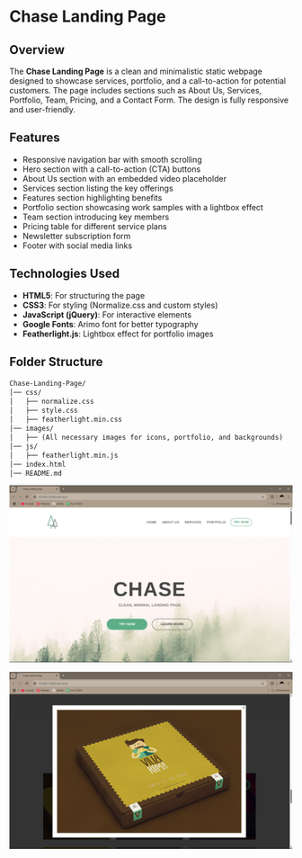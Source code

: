# Chase Landing Page

## Overview
The **Chase Landing Page** is a clean and minimalistic static webpage designed to showcase services, portfolio, and a call-to-action for potential customers. The page includes sections such as About Us, Services, Portfolio, Team, Pricing, and a Contact Form. The design is fully responsive and user-friendly.

## Features
- Responsive navigation bar with smooth scrolling
- Hero section with a call-to-action (CTA) buttons
- About Us section with an embedded video placeholder
- Services section listing the key offerings
- Features section highlighting benefits
- Portfolio section showcasing work samples with a lightbox effect
- Team section introducing key members
- Pricing table for different service plans
- Newsletter subscription form
- Footer with social media links

## Technologies Used
- **HTML5**: For structuring the page
- **CSS3**: For styling (Normalize.css and custom styles)
- **JavaScript (jQuery)**: For interactive elements
- **Google Fonts**: Arimo font for better typography
- **Featherlight.js**: Lightbox effect for portfolio images

## Folder Structure
```
Chase-Landing-Page/
│── css/
│   ├── normalize.css
│   ├── style.css
│   ├── featherlight.min.css
│── images/
│   ├── (All necessary images for icons, portfolio, and backgrounds)
│── js/
│   ├── featherlight.min.js
│── index.html
│── README.md
```

![alt text](<Screenshot (105).png>)


![alt text](<Screenshot (106).png>) 

